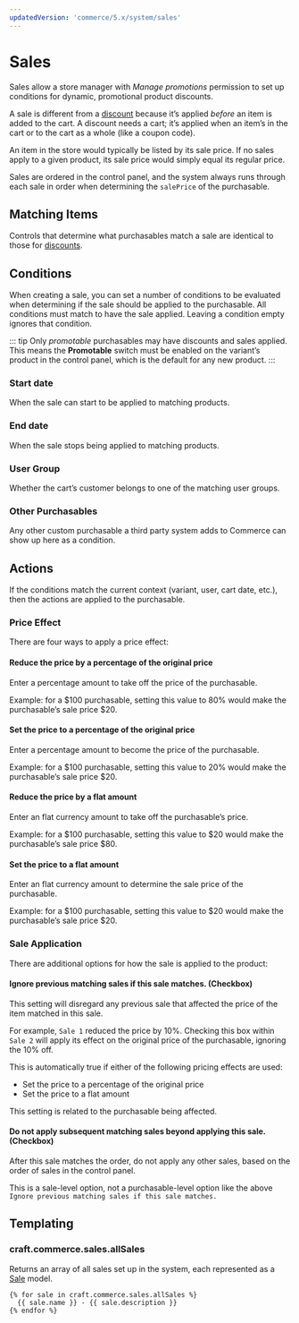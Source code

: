 ```yaml
---
updatedVersion: 'commerce/5.x/system/sales'
---
```


# Sales

Sales allow a store manager with _Manage promotions_ permission to set up conditions for dynamic, promotional product discounts.

A sale is different from a [discount](discounts.md) because it’s applied _before_ an item is added to the cart. A discount needs a cart; it’s applied when an item’s in the cart or to the cart as a whole (like a coupon code).

An item in the store would typically be listed by its sale price. If no sales apply to a given product, its sale price would simply equal its regular price.

Sales are ordered in the control panel, and the system always runs through each sale in order when determining the `salePrice` of the purchasable.

## Matching Items

Controls that determine what purchasables match a sale are identical to those for [discounts](discounts.md).

<See path="discounts.md" hash="discount-matching-items" label="Discount Matching Rules" description="Learn about matching behaviors shared between sales and discounts." />

## Conditions

When creating a sale, you can set a number of conditions to be evaluated when determining if the sale should be applied to the purchasable. All conditions must match to have the sale applied. Leaving a condition empty ignores that condition.

::: tip
Only _promotable_ purchasables may have discounts and sales applied. This means the **Promotable** switch must be enabled on the variant’s product in the control panel, which is the default for any new product.
:::

### Start date

When the sale can start to be applied to matching products.

### End date

When the sale stops being applied to matching products.

### User Group

Whether the cart’s customer belongs to one of the matching user groups.

### Other Purchasables

Any other custom purchasable a third party system adds to Commerce can show up here as a condition.

## Actions

If the conditions match the current context (variant, user, cart date, etc.), then the actions are applied to the purchasable.

### Price Effect

There are four ways to apply a price effect:

#### Reduce the price by a percentage of the original price

Enter a percentage amount to take off the price of the purchasable.

Example: for a $100 purchasable, setting this value to 80% would make the purchasable’s sale price $20.

#### Set the price to a percentage of the original price

Enter a percentage amount to become the price of the purchasable.

Example: for a $100 purchasable, setting this value to 20% would make the purchasable’s sale price $20.

#### Reduce the price by a flat amount

Enter an flat currency amount to take off the purchasable’s price.

Example: for a $100 purchasable, setting this value to $20 would make the purchasable’s sale price \$80.

#### Set the price to a flat amount

Enter an flat currency amount to determine the sale price of the purchasable.

Example: for a $100 purchasable, setting this value to $20 would make the purchasable’s sale price \$20.

### Sale Application

There are additional options for how the sale is applied to the product:

#### Ignore previous matching sales if this sale matches. (Checkbox)

This setting will disregard any previous sale that affected the price of the item matched in this sale.

For example, `Sale 1` reduced the price by 10%. Checking this box within `Sale 2` will apply its effect on the original price of the purchasable, ignoring the 10% off.

This is automatically true if either of the following pricing effects are used:

- Set the price to a percentage of the original price
- Set the price to a flat amount

This setting is related to the purchasable being affected.

#### Do not apply subsequent matching sales beyond applying this sale. (Checkbox)

After this sale matches the order, do not apply any other sales, based on the order of sales in the control panel.

This is a sale-level option, not a purchasable-level option like the above `Ignore previous matching sales if this sale matches.`

## Templating

### craft.commerce.sales.allSales

Returns an array of all sales set up in the system, each represented as a [Sale](commerce4:craft\commerce\models\Sale) model.

```twig
{% for sale in craft.commerce.sales.allSales %}
  {{ sale.name }} - {{ sale.description }}
{% endfor %}
```
